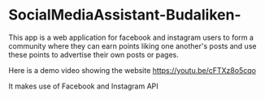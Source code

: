 # SocialMediaAssistant-Budaliken-
This app is a web application for facebook and instagram users to form a community where they can earn points liking one another's posts and use these points to advertise their own posts or pages.

Here is a demo video showing the website https://youtu.be/cFTXz8o5cqo

It makes use of Facebook and Instagram API
